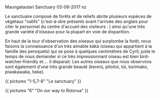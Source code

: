 Maungatautari Sanctuary
03-06-2017
nz

Le sanctuaire composé de forêts et de reliefs abrite plusieurs espèces de végétaux "natifs" (c'est-à-dire présents avant l'arrivée des anglais pour citer le personnel du centre d'accueil des visiteurs : ) ainsi qu'une très grande variété d'oiseaux pour la plupart en voie de disparition.

En haut de la tour d'observation des oiseaux qui surplombe la forêt, nous faisons la connaissance d'un très aimable kàkà (oiseau qui appartient à la famille des peroquets) qui se pose à quelques centimètres de Cyril; juste le temps de nous demander si ce très impressionnant oiseau est bien bird-watcher-friendly et.... il disparait. Les autres oiseaux que nous observons sont également d'une très grande beauté (kererù, pitoitoi, tùi, korimako, piwakawaka, tieke).


{{ pictures "1-5,7-8" "Le sanctuary" }}

{{ pictures "6" "On our way to Rotorua" }}
